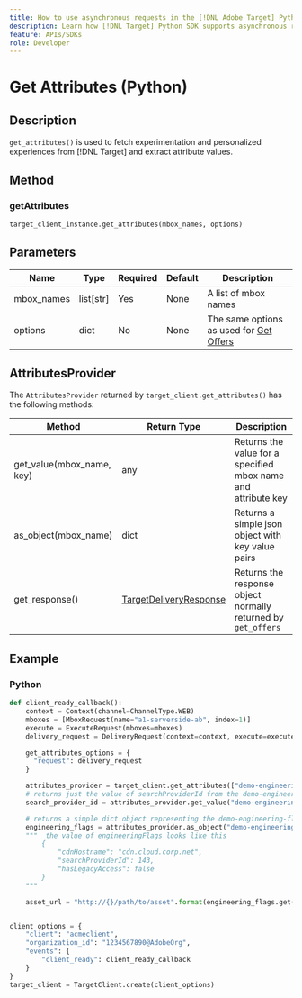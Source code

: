 ```yaml
---
title: How to use asynchronous requests in the [!DNL Adobe Target] Python SDK
description: Learn how [!DNL Target] Python SDK supports asynchronous requests, which can reduce the effective target time to zero.
feature: APIs/SDKs
role: Developer
---
```


# Get Attributes (Python)

## Description

`get_attributes()` is used to fetch experimentation and personalized experiences from [!DNL Target] and extract attribute values.


## Method

### getAttributes

```python
target_client_instance.get_attributes(mbox_names, options)
```

## Parameters

|Name|Type|Required|Default|Description|
| --- | --- | --- | --- | --- |
|mbox_names|list[str]|Yes|None|A list of mbox names|
|options|dict|No|None|The same options as used for [Get Offers](get-offers.md)|

## AttributesProvider

The `AttributesProvider` returned by `target_client.get_attributes()` has the following methods:

|Method|Return Type|Description|
| --- | --- | --- |
|get_value(mbox_name, key)|any|Returns the value for a specified mbox name and attribute key|
|as_object(mbox_name)|dict|Returns a simple json object with key value pairs|
|get_response()|[TargetDeliveryResponse](https://github.com/adobe/target-python-sdk/blob/main/target_python_sdk/types/target_delivery_response.py)|Returns the response object normally returned by `get_offers`|

## Example

### Python

```python
def client_ready_callback():
    context = Context(channel=ChannelType.WEB)
    mboxes = [MboxRequest(name="a1-serverside-ab", index=1)]
    execute = ExecuteRequest(mboxes=mboxes)
    delivery_request = DeliveryRequest(context=context, execute=execute)

    get_attributes_options = {
      "request": delivery_request
    }

    attributes_provider = target_client.get_attributes(["demo-engineering-flags"], get_attributes_options)
    # returns just the value of searchProviderId from the demo-engineering-flags mbox offer
    search_provider_id = attributes_provider.get_value("demo-engineering-flags", "searchProviderId")

    # returns a simple dict object representing the demo-engineering-flags mbox offer
    engineering_flags = attributes_provider.as_object("demo-engineering-flags")
    """  the value of engineeringFlags looks like this
        {
            "cdnHostname": "cdn.cloud.corp.net",
            "searchProviderId": 143,
            "hasLegacyAccess": false
        }
    """

    asset_url = "http://{}/path/to/asset".format(engineering_flags.get("cdnHostname"))


client_options = {
    "client": "acmeclient",
    "organization_id": "1234567890@AdobeOrg",
    "events": {
        "client_ready": client_ready_callback
    }
}
target_client = TargetClient.create(client_options)
```